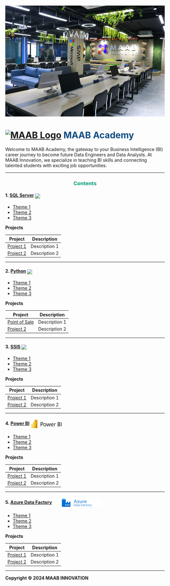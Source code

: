 <p align="center"><img src="images/maab_background.jpg" width="100%" height=350 style="object-fit:cover;" />
</p>

<h1><a href="https://academy.maab.uz" target="_blank" rel="noopener noreferrer"><img width="80" src="https://academy.maab.uz/static/assets/logo.png" alt="MAAB Logo"></a> <span style="color: #0F4C81">MAAB Academy</span>
</h1>

Welcome to MAAB Academy, the gateway to your Business Intelligence (BI) career journey to become future Data Engineers and Data Analysts. At MAAB Innovation, we specialize in teaching BI skills and connecting talented students with exciting job opportunities.

---

<h3 style="text-align:center; color: #009B77">Contents</h3>

#### 1. [SQL Server]() <img src="https://www.cloudchampion.se/wp-content/uploads/sites/4/2018/12/microsoft-sql-server-logopedia-fandom-powered-by-wikia-simpleminimalist-sql-logo-lovable-2.png" style="width:100px;vertical-align:middle;" />

- [Theme 1]()
- [Theme 2]()
- [Theme 3]()

**Projects**

| Project               | Description         |
|-----------------------|---------------------|  
| [Project 1]()             | Description 1       |
| [Project 2]()             | Description 2       |

---

#### 2. [Python]() <img src="https://cdn.worldvectorlogo.com/logos/python-3.svg" style="width:100px;vertical-align:middle;" />

- [Theme 1]()
- [Theme 2]()
- [Theme 3]()

**Projects**

| Project               | Description         |
|-----------------------|---------------------|  
| [Point of Sale](/projects/point_of_sale)             | Description 1       |
| [Project 2]()             | Description 2       |


---

#### 3. [SSIS]() <img src="https://www.nextpathway.com/hubfs/Microsoft%20SSIS%20Modified.png" style="width:100px;vertical-align:middle;" />


- [Theme 1]()
- [Theme 2]()
- [Theme 3]()

**Projects**

| Project               | Description         |
|-----------------------|---------------------|  
| [Project 1]()             | Description 1       |
| [Project 2]()             | Description 2       |


---

#### 4. [Power BI]() <img src="images/powerbi_logo.png" style="width:100px;vertical-align:middle;" />

- [Theme 1]()
- [Theme 2]()
- [Theme 3]()

**Projects**

| Project               | Description         |
|-----------------------|---------------------|  
| [Project 1]()             | Description 1       |
| [Project 2]()             | Description 2       |


---

#### 5. [Azure Data Factory]() <img src="images/adf_logo.png" style="width:150px;vertical-align:middle;" />

- [Theme 1]()
- [Theme 2]()
- [Theme 3]()

**Projects**

| Project               | Description         |
|-----------------------|---------------------|  
| [Project 1]()             | Description 1       |
| [Project 2]()             | Description 2       |


---

**Copyright © 2024 MAAB INNOVATION**